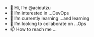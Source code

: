 - 👋 Hi, I’m @acidutzu
- 👀 I’m interested in ...DevOps
- 🌱 I’m currently learning ...and learning
- 💞️ I’m looking to collaborate on ...Ops 
- 📫 How to reach me ...

<!---
acidutzu/acidutzu is a ✨ special ✨ repository because its `README.md` (this file) appears on your GitHub profile.
You can click the Preview link to take a look at your changes.
--->
